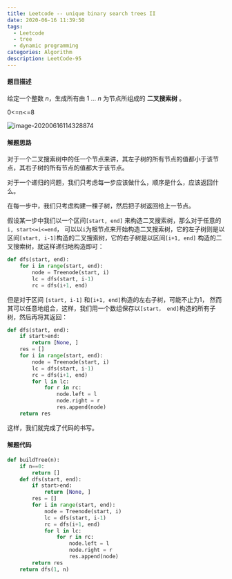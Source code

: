 ```yaml
---
title: Leetcode -- unique binary search trees II
date: 2020-06-16 11:39:50
tags:
  - Leetcode
  - tree
  - dynamic programming
categories: Algorithm
description: LeetCode-95
---
```


#### 题目描述

给定一个整数 *n*，生成所有由 1 ... *n* 为节点所组成的 **二叉搜索树** 。

0<=n<=8

![image-20200616114328874](C:%5CUsers%5Cdell%5CAppData%5CRoaming%5CTypora%5Ctypora-user-images%5Cimage-20200616114328874.png)

#### 解题思路



对于一个二叉搜索树中的任一个节点来讲，其左子树的所有节点的值都小于该节点，其右子树的所有节点的值都大于该节点。

对于一个递归的问题，我们只考虑每一步应该做什么，顺序是什么，应该返回什么。

在每一步中，我们只考虑构建一棵子树，然后把子树返回给上一节点。

假设某一步中我们以一个区间`[start, end]` 来构造二叉搜索树，那么对于任意的 `i, start<=i<=end`， 可以以`i`为根节点来开始构造二叉搜索树，它的左子树则是以区间`[start, i-1]`构造的二叉搜索树，它的右子树是以区间`[i+1, end]` 构造的二叉搜索树，就这样递归地构造即可：

```python
def dfs(start, end):
    for i in range(start, end):
        node = Treenode(start, i)
        lc = dfs(start, i-1)
        rc = dfs(i+1, end)
```

但是对于区间 `[start, i-1]` 和`[i+1, end]`构造的左右子树，可能不止为1， 然而其可以任意地组合，这样，我们用一个数组保存以`[start， end]`构造的所有子树，然后再将其返回：

```python
def dfs(start, end):
    if start>end:
        return [None, ]
    res = []
    for i in range(start, end):
        node = Treenode(start, i)
        lc = dfs(start, i-1)
        rc = dfs(i+1, end)
        for l in lc:
            for r in rc:
                node.left = l
                node.right = r
                res.append(node)
    return res
```

这样，我们就完成了代码的书写。

#### 解题代码

```python
def buildTree(n):
    if n==0:
        return []
    def dfs(start, end):
        if start>end:
            return [None, ]
        res = []
        for i in range(start, end):
            node = Treenode(start, i)
            lc = dfs(start, i-1)
            rc = dfs(i+1, end)
            for l in lc:
                for r in rc:
                    node.left = l
                    node.right = r
                    res.append(node)
        return res
   	return dfs(1, n)
    

```

